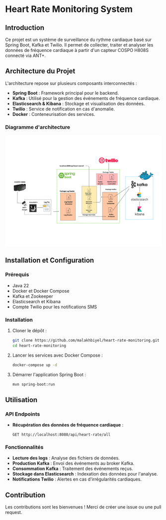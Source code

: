 # Heart Rate Monitoring System

## Introduction
Ce projet est un système de surveillance du rythme cardiaque basé sur Spring Boot, Kafka et Twilio. Il permet de collecter, traiter et analyser les données de fréquence cardiaque à partir d'un capteur COSPO H808S connecté via ANT+.

## Architecture du Projet
L'architecture repose sur plusieurs composants interconnectés :
- **Spring Boot** : Framework principal pour le backend.
- **Kafka** : Utilisé pour la gestion des événements de fréquence cardiaque.
- **Elasticsearch & Kibana** : Stockage et visualisation des données.
- **Twilio** : Service de notification en cas d'anomalie.
- **Docker** : Conteneurisation des services.

### Diagramme d'architecture
![Architecture du projet](logreader.png)



## Installation et Configuration
### Prérequis
- Java 22
- Docker et Docker Compose
- Kafka et Zookeeper
- Elasticsearch et Kibana
- Compte Twilio pour les notifications SMS

### Installation
1. Cloner le dépôt :
   ```bash
   git clone https://github.com/malakhbiyel/heart-rate-monitoring.git
   cd heart-rate-monitoring
   ```
2. Lancer les services avec Docker Compose :
   ```bash
   docker-compose up -d
   ```
3. Démarrer l'application Spring Boot :
   ```bash
   mvn spring-boot:run
   ```

## Utilisation
### API Endpoints
- **Récupération des données de fréquence cardiaque** :
  ```http
  GET http://localhost:8080/api/heart-rate/all
  ```

### Fonctionnalités
- **Lecture des logs** : Analyse des fichiers de données.
- **Production Kafka** : Envoi des événements au broker Kafka.
- **Consommation Kafka** : Traitement des événements reçus.
- **Stockage dans Elasticsearch** : Indexation des données pour l'analyse.
- **Notifications Twilio** : Alertes en cas d'irrégularités cardiaques.

## Contribution
Les contributions sont les bienvenues ! Merci de créer une issue ou une pull request.



